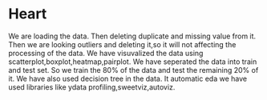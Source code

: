 # Heart
We are loading the data.
Then deleting duplicate and missing value from it.
Then we are looking outliers and deleting it,so it will not affecting the processing of the data.
We have visuvalized the data using scatterplot,boxplot,heatmap,pairplot.
We have seperated the data into train and test set. So we train the 80% of the data and test the remaining 20% of it.
We have also used decision tree in the data.
It automatic eda we have used libraries like ydata profiling,sweetviz,autoviz.
